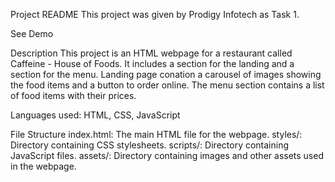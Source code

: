 Project README
This project was given by Prodigy Infotech as Task 1.

See Demo

Description
This project is an HTML webpage for a restaurant called Caffeine - House of Foods. It includes a section for the landing and a section for the menu. Landing page conation a carousel of images showing the food items and a button to order online. The menu section contains a list of food items with their prices.

Languages used: HTML, CSS, JavaScript

File Structure
index.html: The main HTML file for the webpage.
styles/: Directory containing CSS stylesheets.
scripts/: Directory containing JavaScript files.
assets/: Directory containing images and other assets used in the webpage.